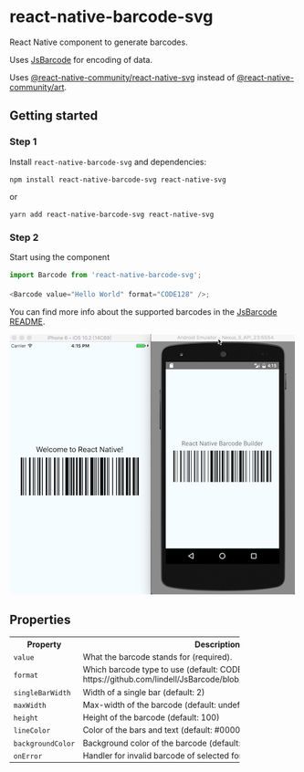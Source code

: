 # react-native-barcode-svg

React Native component to generate barcodes.

Uses [JsBarcode](https://github.com/lindell/JsBarcode) for encoding of data.

Uses [@react-native-community/react-native-svg](https://github.com/react-native-community/react-native-svg) instead of [@react-native-community/art](https://github.com/react-native-community/art).

## Getting started

### Step 1

Install `react-native-barcode-svg` and dependencies:

    npm install react-native-barcode-svg react-native-svg

or

    yarn add react-native-barcode-svg react-native-svg

### Step 2

Start using the component

```javascript
import Barcode from 'react-native-barcode-svg';

<Barcode value="Hello World" format="CODE128" />;
```

You can find more info about the supported barcodes in the [JsBarcode README](https://github.com/lindell/JsBarcode#supported-barcodes).

![](./images/example.png)

## Properties

<table style="width:80%">
  <tr>
    <th>Property</th>
    <th>Description</th>
  </tr>
  <tr>
    <td><code>value</code></td>
    <td>What the barcode stands for (required).</td>
  </tr>
  <tr>
    <td><code>format</code></td>
    <td>Which barcode type to use (default: CODE128). https://github.com/lindell/JsBarcode/blob/master/src/barcodes/index.js</td>
  </tr>
  <tr>
    <td><code>singleBarWidth</code></td>
    <td>Width of a single bar (default: 2)</td>
  </tr>
  <tr>
    <td><code>maxWidth</code></td>
    <td>Max-width of the barcode (default: undefined, no-limitation)</td>
  </tr>
  <tr>
    <td><code>height</code></td>
    <td>Height of the barcode (default: 100)</td>
  </tr>
  <tr>
    <td><code>lineColor</code></td>
    <td>Color of the bars and text (default: #000000)</td>
  </tr>
  <tr>
    <td><code>backgroundColor</code></td>
    <td>Background color of the barcode (default: #FFFFFF)</td>
  </tr>
  <tr>
    <td><code>onError</code></td>
    <td>Handler for invalid barcode of selected format</td>
  </tr>
</table>
